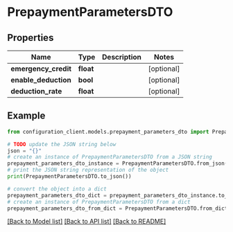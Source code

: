 # PrepaymentParametersDTO


## Properties

Name | Type | Description | Notes
------------ | ------------- | ------------- | -------------
**emergency_credit** | **float** |  | [optional] 
**enable_deduction** | **bool** |  | [optional] 
**deduction_rate** | **float** |  | [optional] 

## Example

```python
from configuration_client.models.prepayment_parameters_dto import PrepaymentParametersDTO

# TODO update the JSON string below
json = "{}"
# create an instance of PrepaymentParametersDTO from a JSON string
prepayment_parameters_dto_instance = PrepaymentParametersDTO.from_json(json)
# print the JSON string representation of the object
print(PrepaymentParametersDTO.to_json())

# convert the object into a dict
prepayment_parameters_dto_dict = prepayment_parameters_dto_instance.to_dict()
# create an instance of PrepaymentParametersDTO from a dict
prepayment_parameters_dto_from_dict = PrepaymentParametersDTO.from_dict(prepayment_parameters_dto_dict)
```
[[Back to Model list]](../README.md#documentation-for-models) [[Back to API list]](../README.md#documentation-for-api-endpoints) [[Back to README]](../README.md)


